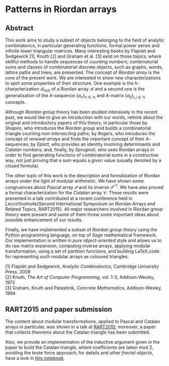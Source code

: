 
<script type="text/x-mathjax-config">
MathJax.Hub.Config({
      tex2jax: {inlineMath: [['$','$'], ['\\(','\\)']]}
});
</script>
<script type="text/javascript" async src="path-to-mathjax/MathJax.js?config=TeX-AMS_CHTML"></script>

# Patterns in Riordan arrays

## Abstract

This work aims to study a subset of objects belonging to the field of analytic
combinatorics, in particular generating functions, formal power series and
infinite lower triangular matrices. Many interesting books by Flajolet and
Sedgewick [1], Knuth [2] and Graham et al. [3] exist on those topics, where
skillful methods to handle sequences of *counting numbers*, combinatorial sums
and classes of combinatorial discrete objects, such as graphs, words, lattice
paths and trees, are presented. The concept of *Riordan array* is the core of
the present work.  We are interested to show new characterizations to spot some
properties of their structure. One example is the $h$-characterization
$\mathcal{R}_{h(t)}$ of a Riordan array $\mathcal{R}$ and a second one is the
generalization of the $A$-sequence $\lbrace a_{n}\rbrace_{n\in\mathbb{N}}$ and
$A$-matrix $\lbrace a_{ij}\rbrace_{i,j\in\mathbb{N}}$ concepts.

Although *Riordan group* theory has been studied intensively in the recent
past, we would like to give an introduction with our words, rethink about the
original and introductory papers of this theory, in particular those by
*Shapiro*, who introduces the *Riordan group* and builds a combinatorial
triangle counting *non-intersecting* paths; by *Rogers*, who introduces the
concept of *renewal arrays* and finds the important concept of their
$A$-sequences; by *Eplett*, who provides an identity involving determinants and
*Catalan* numbers; and, finally, by *Sprugnoli*, who uses Riordan arrays in
order to find generating functions of combinatorial sums in a *constructive*
way, not just proving that a sum equals a *given* value (usually denoted by a
closed formula). 

The other topic of this work is the description and formalization of Riordan
arrays under the light of modular arithmetic. We have shown some congruences
about *Pascal* array $\mathcal{P}$ and its inverse $\mathcal{P}^{-1}$. We have
also proved a formal characterization for the *Catalan* array $\mathcal{C}$.
These results were presented in a talk contributed at a recent conference held
in Lecco\footnote{Second International Symposium on Riordan Arrays and Related
Topics, RART$2015$}. All major researchers involved in Riordan group theory
were present and some of them threw some important ideas about possible
enhancement of our results.  

Finally, we have implemented a subset of *Riordan group theory* using the
Python programming language, on top of *Sage* mathematical framework.  Our
implementation is written in *pure object-oriented* style and allows us to do
raw matrix expansion, computing inverse arrays, applying modular
transformation, using a set of partition functions, and building LaTeX,code
for representing such modular arrays as coloured triangles.

[1] Flajolet and Sedgewick, *Analytic Combinatorics*, Cambridge University Press, 2009<br>
[2] Knuth, *The Art of Computer Programming*, vol.  1-3, Addison-Wesley, 1973<br>
[3] Graham, Knuth and Patashnik, *Concrete Mathematics*, Addison-Wesley, 1994<br>

## RART2015 and paper submission

The content about modular transformations, applied to Pascal and Catalan arrays in 
particular, was shown in a talk at [RART2015][rart2015]; moreover, a paper that
collects theorems about the Catalan triangle has been submitted.

Also, we provide an implementation of the inductive argument given in the paper to
build the Catalan triangle, where coefficients are taken mod 2, avoiding the
brute force approach; for details and other *fractal objects*, have a look in
[this notebook][inductive:catalan:triangle:nb].

[rart2015]:https://www.mate.polimi.it/RART2015/
[inductive:catalan:triangle:nb]:http://nbviewer.jupyter.org/github/massimo-nocentini/master-thesis/blob/master/modular-article/implementation/fractals-and-inductive-catalan-triangle.ipynb

